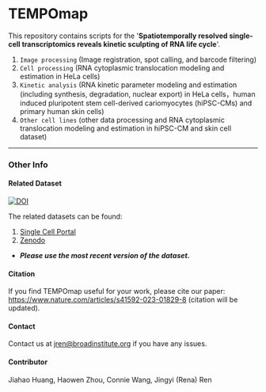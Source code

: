 # TEMPOmap

This repository contains scripts for the '**Spatiotemporally resolved single-cell transcriptomics reveals kinetic sculpting of RNA life cycle**'. 

1. ```Image processing``` (Image registration, spot calling, and barcode filtering)
2. ```Cell processing``` (RNA cytoplasmic translocation modeling and estimation in HeLa cells)
3. ```Kinetic analysis``` (RNA kinetic parameter modeling and estimation (including synthesis, degradation, nuclear export) in HeLa cells，human induced pluripotent stem cell-derived cariomyocytes (hiPSC-CMs) and primary human skin cells)
4. ```Other cell lines``` (other data processing and RNA cytoplasmic translocation modeling and estimation in hiPSC-CM and skin cell dataset)

***

### Other Info

#### Related Dataset 
[![DOI](https://zenodo.org/badge/DOI/10.5281/zenodo.7803716.svg)](https://doi.org/10.5281/zenodo.7803716)

The related datasets can be found:
1. [Single Cell Portal](https://singlecell.broadinstitute.org/single_cell/study/SCP1792)
2. [Zenodo](https://doi.org/10.5281/zenodo.7803716) 
* ***Please use the most recent version of the dataset.***

#### Citation
If you find TEMPOmap useful for your work, please cite our paper: https://www.nature.com/articles/s41592-023-01829-8 (citation will be updated).

#### Contact
Contact us at jren@broadinstitute.org if you have any issues. 

#### Contributor

Jiahao Huang, Haowen Zhou, Connie Wang, Jingyi (Rena) Ren
